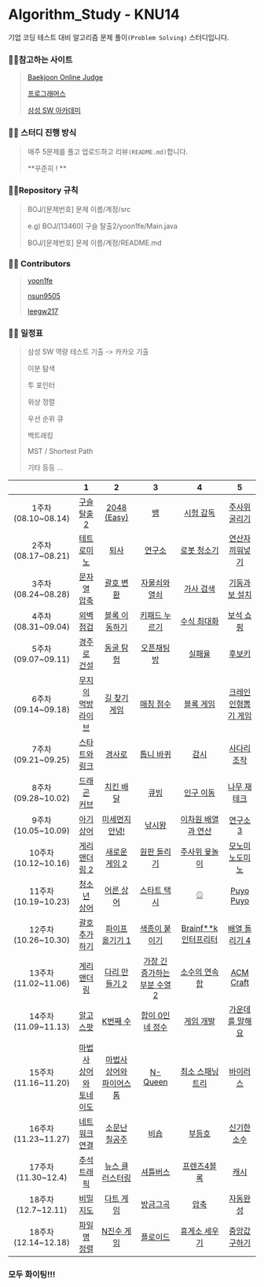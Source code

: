 # Algorithm_Study - KNU14

기업 코딩 테스트 대비 알고리즘 문제 풀이`(Problem Solving)` 스터디입니다.



### :family_man_girl:참고하는 사이트

> [Baekjoon Online Judge](https://www.acmicpc.net/)
>
> [프로그래머스](https://programmers.co.kr/)
>
> [삼성 SW 아카데미](https://swexpertacademy.com/)



### :family_man_girl: 스터디 진행 방식

>매주 5문제를 풀고 업로드하고 리뷰`(README.md)`합니다.
>
>**꾸준히 ! **



### :family_man_girl:Repository 규칙

>  BOJ/[문제번호] 문제 이름/계정/src
>
> e.g) BOJ/[13460] 구슬 탈출2/yoon1fe/Main.java
>
> BOJ/[문제번호] 문제 이름/계정/README.md



###  :family_man_girl: Contributors

> [yoon1fe](https://github.com/yoon1fe)
>
> [nsun9505](https://github.com/nsun9505)
>
> [leegw217](https://github.com/leegw217)



### :family_man_girl: 일정표

> 삼성 SW 역량 테스트 기출 -> 카카오 기출
>
> 이분 탐색
>
> 투 포인터
>
> 위상 정렬
>
> 우선 순위 큐
>
> 백트래킹
>
> MST / Shortest Path
>
> 기타 등등 ...



|                     |                              1                               |                              2                               |                              3                               |                              4                               |                              5                               |
| :-----------------: | :----------------------------------------------------------: | :----------------------------------------------------------: | :----------------------------------------------------------: | :----------------------------------------------------------: | :----------------------------------------------------------: |
| 1주차(08.10~08.14)  |     [구슬 탈출 2](https://www.acmicpc.net/problem/13460)     |     [2048 (Easy)](https://www.acmicpc.net/problem/12100)     |          [뱀](https://www.acmicpc.net/problem/3190)          |      [시험 감독](https://www.acmicpc.net/problem/13458)      |    [주사위 굴리기](https://www.acmicpc.net/problem/14499)    |
| 2주차(08.17~08.21)  |     [테트로미노](https://www.acmicpc.net/problem/14500)      |        [퇴사](https://www.acmicpc.net/problem/14501)         |       [연구소](https://www.acmicpc.net/problem/14502)        |     [로봇 청소기](https://www.acmicpc.net/problem/14503)     |   [연산자 끼워넣기](https://www.acmicpc.net/problem/14888)   |
| 3주차(08.24~08.28)  | [문자열 압축](https://programmers.co.kr/learn/courses/30/lessons/60057) | [괄호 변환](https://programmers.co.kr/learn/courses/30/lessons/60058) | [자물쇠와 열쇠](https://programmers.co.kr/learn/courses/30/lessons/60059) | [가사 검색](https://programmers.co.kr/learn/courses/30/lessons/60060) | [기둥과 보 설치](https://programmers.co.kr/learn/courses/30/lessons/60061) |
| 4주차(08.31~09.04)  | [외벽 점검](https://programmers.co.kr/learn/courses/30/lessons/60062) | [블록 이동하기](https://programmers.co.kr/learn/courses/30/lessons/60063) | [키패드 누르기](https://programmers.co.kr/learn/courses/30/lessons/67256) | [수식 최대화](https://programmers.co.kr/learn/courses/30/lessons/67257) | [보석 쇼핑](https://programmers.co.kr/learn/courses/30/lessons/67258) |
| 5주차(09.07~09.11)  | [경주로 건설](https://programmers.co.kr/learn/courses/30/lessons/67259) | [동굴 탐험](https://programmers.co.kr/learn/courses/30/lessons/67260) | [오픈채팅방](https://programmers.co.kr/learn/courses/30/lessons/42888) | [실패율](https://programmers.co.kr/learn/courses/30/lessons/42889) | [후보키](https://programmers.co.kr/learn/courses/30/lessons/42890) |
| 6주차(09.14~09.18)  | [무지의 먹방 라이브](https://programmers.co.kr/learn/courses/30/lessons/42891) | [길 찾기 게임](https://programmers.co.kr/learn/courses/30/lessons/42892) | [매칭 점수](https://programmers.co.kr/learn/courses/30/lessons/42893) | [블록 게임](https://programmers.co.kr/learn/courses/30/lessons/42894) | [크레인 인형뽑기 게임](https://programmers.co.kr/learn/courses/30/lessons/64061) |
| 7주차(09.21~09.25)  |    [스타트와 링크](https://www.acmicpc.net/problem/14889)    |       [경사로](https://www.acmicpc.net/problem/14890)        |      [톱니 바퀴](https://www.acmicpc.net/problem/14891)      |        [감시](https://www.acmicpc.net/problem/15683)         |     [사다리 조작](https://www.acmicpc.net/problem/15684)     |
| 8주차(09.28~10.02)  |     [드래곤 커브](https://www.acmicpc.net/problem/15685)     |      [치킨 배달](https://www.acmicpc.net/problem/15686)      |         [큐빙](https://www.acmicpc.net/problem/5373)         |      [인구 이동](https://www.acmicpc.net/problem/16234)      |     [나무 재테크](https://www.acmicpc.net/problem/16235)     |
| 9주차(10.05~10.09)  |      [아기 상어](https://www.acmicpc.net/problem/16236)      |   [미세먼지 안녕!](https://www.acmicpc.net/problem/17144)    |       [낚시왕](https://www.acmicpc.net/problem/17143)        | [이차원 배열과 연산](https://www.acmicpc.net/problem/17140)  |      [연구소 3](https://www.acmicpc.net/problem/17142)       |
| 10주차(10.12~10.16) |    [게리맨더링 2](https://www.acmicpc.net/problem/17779)     |    [새로운 게임 2](https://www.acmicpc.net/problem/17837)    |     [원판 돌리기](https://www.acmicpc.net/problem/17822)     |    [주사위 윷놀이](https://www.acmicpc.net/problem/17825)    |   [모노미노도미노](https://www.acmicpc.net/problem/19235)    |
| 11주차(10.19~10.23) |     [청소년 상어](https://www.acmicpc.net/problem/19236)     |      [어른 상어](https://www.acmicpc.net/problem/19237)      |     [스타트 택시](https://www.acmicpc.net/problem/19238)     |          [⚾](https://www.acmicpc.net/problem/17281)          |      [Puyo Puyo](https://www.acmicpc.net/problem/11559)      |
| 12주차(10.26~10.30) |    [괄호 추가하기](https://www.acmicpc.net/problem/16637)    |   [파이프 옮기기 1](https://www.acmicpc.net/problem/17070)   |    [색종이 붙이기](https://www.acmicpc.net/problem/17136)    | [Brainf**k 인터프리터](https://www.acmicpc.net/problem/3954) |    [배열 돌리기 4](https://www.acmicpc.net/problem/17406)    |
| 13주차(11.02~11.06) |     [게리맨더링](https://www.acmicpc.net/problem/17471)      |    [다리 만들기 2](https://www.acmicpc.net/problem/17472)    | [가장 긴 증가하는 부분 수열 2](https://www.acmicpc.net/problem/12015) |    [소수의 연속합](https://www.acmicpc.net/problem/1644)     |      [ACM Craft](https://www.acmicpc.net/problem/1005)       |
| 14주차(11.09~11.13) |       [알고스팟](https://www.acmicpc.net/problem/1261)       |       [K번째 수](https://www.acmicpc.net/problem/1300)       |   [합이 0인 네 정수](https://www.acmicpc.net/problem/7453)   |      [게임 개발](https://www.acmicpc.net/problem/1516)       |   [가운데를 말해요](https://www.acmicpc.net/problem/1655)    |
| 15주차(11.16~11.20) | [마법사 상어와 토네이도](https://www.acmicpc.net/problem/20057) | [마법사 상어와 파이어스톰](https://www.acmicpc.net/problem/20058) |       [N-Queen](https://www.acmicpc.net/problem/9663)        |   [최소 스패닝 트리](https://www.acmicpc.net/problem/1197)   |       [바이러스](https://www.acmicpc.net/problem/2606)       |
| 16주차(11.23~11.27) |    [네트워크 연결](https://www.acmicpc.net/problem/1922)     |    [소문난 칠공주](https://www.acmicpc.net/problem/1941)     |         [비숍](https://www.acmicpc.net/problem/1799)         |        [부등호](https://www.acmicpc.net/problem/2529)        |     [신기한 소수](https://www.acmicpc.net/problem/2023)      |
| 17주차(11.30~12.4)  | [추석 트래픽](https://programmers.co.kr/learn/courses/30/lessons/17676) | [뉴스 클러스터링](https://programmers.co.kr/learn/courses/30/lessons/17677) | [셔틀버스](https://programmers.co.kr/learn/courses/30/lessons/17678) | [프렌즈4블록](https://programmers.co.kr/learn/courses/30/lessons/17679) | [캐시](https://programmers.co.kr/learn/courses/30/lessons/17680) |
| 18주차(12.7~12.11)  | [비밀지도](https://programmers.co.kr/learn/courses/30/lessons/17681) | [다트 게임](https://programmers.co.kr/learn/courses/30/lessons/17682) | [방금그곡](https://programmers.co.kr/learn/courses/30/lessons/17683) | [압축](https://programmers.co.kr/learn/courses/30/lessons/17684) | [자동완성](https://programmers.co.kr/learn/courses/30/lessons/17685) |
| 18주차(12.14~12.18) | [파일명 정렬](https://programmers.co.kr/learn/courses/30/lessons/17686) | [N진수 게임](https://programmers.co.kr/learn/courses/30/lessons/17687) |      [플로이드](https://www.acmicpc.net/problem/11404)       |    [휴게소 세우기](https://www.acmicpc.net/problem/1477)     |    [중앙값 구하기](https://www.acmicpc.net/problem/2696)     |







### **모두 화이팅!!!**